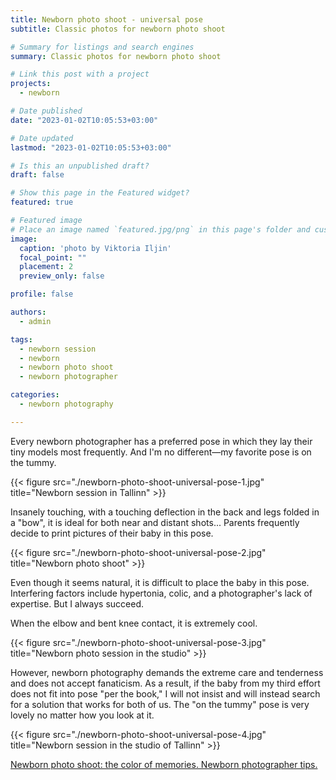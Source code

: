 ```yaml
---
title: Newborn photo shoot - universal pose
subtitle: Classic photos for newborn photo shoot

# Summary for listings and search engines
summary: Classic photos for newborn photo shoot

# Link this post with a project
projects: 
  - newborn

# Date published
date: "2023-01-02T10:05:53+03:00"

# Date updated
lastmod: "2023-01-02T10:05:53+03:00"

# Is this an unpublished draft?
draft: false

# Show this page in the Featured widget?
featured: true

# Featured image
# Place an image named `featured.jpg/png` in this page's folder and customize its options here.
image:
  caption: 'photo by Viktoria Iljin'
  focal_point: ""
  placement: 2
  preview_only: false

profile: false

authors:
  - admin

tags:
  - newborn session
  - newborn
  - newborn photo shoot
  - newborn photographer

categories:
  - newborn photography

---
```

Every newborn photographer has a preferred pose in which they lay their tiny models most frequently. 
And I'm no different—my favorite pose is on the tummy.

{{< figure src="./newborn-photo-shoot-universal-pose-1.jpg" title="Newborn session in Tallinn" >}}

Insanely touching, with a touching deflection in the back and legs folded in a "bow", it is ideal for both near and distant shots... Parents frequently decide to print pictures of their baby in this pose.

{{< figure src="./newborn-photo-shoot-universal-pose-2.jpg" title="Newborn photo shoot" >}}

Even though it seems natural, it is difficult to place the baby in this pose. Interfering factors include hypertonia, colic, and a photographer's lack of expertise. 
But I always succeed.

When the elbow and bent knee contact, it is extremely cool.

{{< figure src="./newborn-photo-shoot-universal-pose-3.jpg" title="Newborn photo session in the studio" >}}

However, newborn photography demands the extreme care and tenderness and does not accept fanaticism. As a result, if the baby from my third effort does not fit into pose "per the book," I will not insist and will instead search for a solution that works for both of us. The "on the tummy" pose is very lovely no matter how you look at it.

{{< figure src="./newborn-photo-shoot-universal-pose-4.jpg" title="Newborn session in the studio of Tallinn" >}}

[Newborn photo shoot: the color of memories. Newborn photographer tips.](https://www.lastefoto.ee/en/post/newborn-session-the-colour-of-memories-newborn-photographer-tips/)